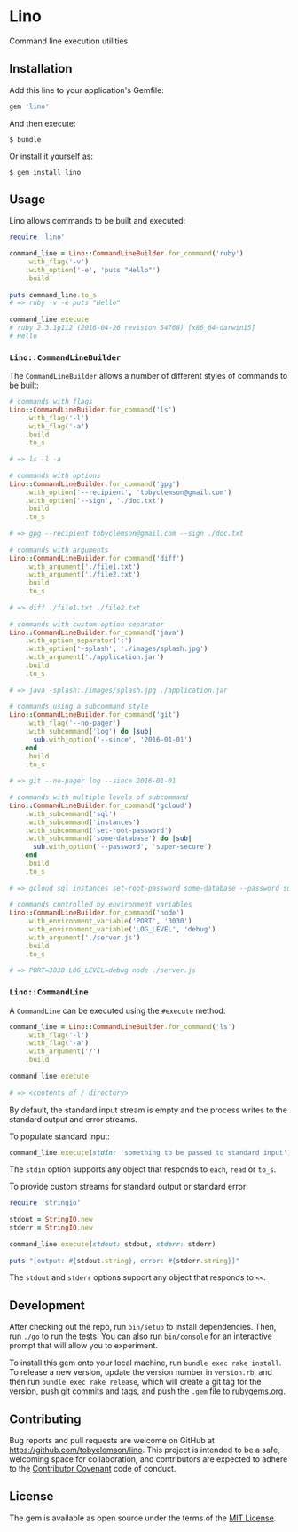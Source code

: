 # Lino

Command line execution utilities.

## Installation

Add this line to your application's Gemfile:

```ruby
gem 'lino'
```

And then execute:

    $ bundle

Or install it yourself as:

    $ gem install lino

## Usage

Lino allows commands to be built and executed:

```ruby
require 'lino'
  
command_line = Lino::CommandLineBuilder.for_command('ruby')
    .with_flag('-v')
    .with_option('-e', 'puts "Hello"')
    .build
    
puts command_line.to_s 
# => ruby -v -e puts "Hello"
  
command_line.execute 
# ruby 2.3.1p112 (2016-04-26 revision 54768) [x86_64-darwin15]
# Hello
```

### `Lino::CommandLineBuilder`

The `CommandLineBuilder` allows a number of different styles of commands to be built:

```ruby
# commands with flags
Lino::CommandLineBuilder.for_command('ls')
    .with_flag('-l')
    .with_flag('-a')
    .build
    .to_s
    
# => ls -l -a
  
# commands with options
Lino::CommandLineBuilder.for_command('gpg')
    .with_option('--recipient', 'tobyclemson@gmail.com')
    .with_option('--sign', './doc.txt')
    .build
    .to_s 
    
# => gpg --recipient tobyclemson@gmail.com --sign ./doc.txt
  
# commands with arguments
Lino::CommandLineBuilder.for_command('diff')
    .with_argument('./file1.txt')
    .with_argument('./file2.txt')
    .build
    .to_s 
    
# => diff ./file1.txt ./file2.txt
  
# commands with custom option separator
Lino::CommandLineBuilder.for_command('java')
    .with_option_separator(':')
    .with_option('-splash', './images/splash.jpg')
    .with_argument('./application.jar')
    .build
    .to_s 
    
# => java -splash:./images/splash.jpg ./application.jar
  
# commands using a subcommand style
Lino::CommandLineBuilder.for_command('git')
    .with_flag('--no-pager')
    .with_subcommand('log') do |sub|
      sub.with_option('--since', '2016-01-01')
    end
    .build
    .to_s
    
# => git --no-pager log --since 2016-01-01
  
# commands with multiple levels of subcommand
Lino::CommandLineBuilder.for_command('gcloud')
    .with_subcommand('sql')
    .with_subcommand('instances')
    .with_subcommand('set-root-password')
    .with_subcommand('some-database') do |sub|
      sub.with_option('--password', 'super-secure')
    end
    .build
    .to_s
    
# => gcloud sql instances set-root-password some-database --password super-secure
  
# commands controlled by environment variables
Lino::CommandLineBuilder.for_command('node')
    .with_environment_variable('PORT', '3030')
    .with_environment_variable('LOG_LEVEL', 'debug')
    .with_argument('./server.js')
    .build
    .to_s
    
# => PORT=3030 LOG_LEVEL=debug node ./server.js
```

### `Lino::CommandLine`

A `CommandLine` can be executed using the `#execute` method:

```ruby
command_line = Lino::CommandLineBuilder.for_command('ls')
    .with_flag('-l')
    .with_flag('-a')
    .with_argument('/')
    .build
    
command_line.execute
  
# => <contents of / directory> 
```

By default, the standard input stream is empty and the process writes to the standard output and error streams.

To populate standard input:

```ruby
command_line.execute(stdin: 'something to be passed to standard input')
```

The `stdin` option supports any object that responds to `each`, `read` or `to_s`.

To provide custom streams for standard output or standard error:

```ruby
require 'stringio'
  
stdout = StringIO.new
stderr = StringIO.new
  
command_line.execute(stdout: stdout, stderr: stderr)
  
puts "[output: #{stdout.string}, error: #{stderr.string}]"
```

The `stdout` and `stderr` options support any object that responds to `<<`.

## Development

After checking out the repo, run `bin/setup` to install dependencies. Then, run `./go` to run the tests. You can also run `bin/console` for an interactive prompt that will allow you to experiment.

To install this gem onto your local machine, run `bundle exec rake install`. To release a new version, update the version number in `version.rb`, and then run `bundle exec rake release`, which will create a git tag for the version, push git commits and tags, and push the `.gem` file to [rubygems.org](https://rubygems.org).

## Contributing

Bug reports and pull requests are welcome on GitHub at https://github.com/tobyclemson/lino. This project is intended to be a safe, welcoming space for collaboration, and contributors are expected to adhere to the [Contributor Covenant](http://contributor-covenant.org) code of conduct.


## License

The gem is available as open source under the terms of the [MIT License](http://opensource.org/licenses/MIT).

